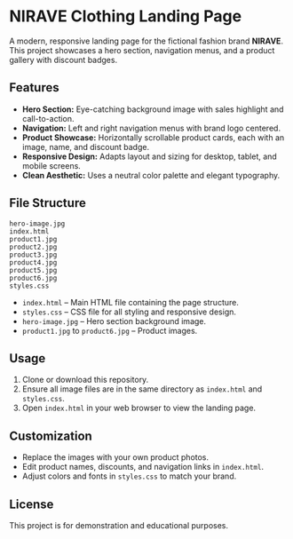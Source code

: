 # NIRAVE Clothing Landing Page

A modern, responsive landing page for the fictional fashion brand **NIRAVE**. This project showcases a hero section, navigation menus, and a product gallery with discount badges.

## Features

- **Hero Section:** Eye-catching background image with sales highlight and call-to-action.
- **Navigation:** Left and right navigation menus with brand logo centered.
- **Product Showcase:** Horizontally scrollable product cards, each with an image, name, and discount badge.
- **Responsive Design:** Adapts layout and sizing for desktop, tablet, and mobile screens.
- **Clean Aesthetic:** Uses a neutral color palette and elegant typography.

## File Structure

```
hero-image.jpg
index.html
product1.jpg
product2.jpg
product3.jpg
product4.jpg
product5.jpg
product6.jpg
styles.css
```

- `index.html` – Main HTML file containing the page structure.
- `styles.css` – CSS file for all styling and responsive design.
- `hero-image.jpg` – Hero section background image.
- `product1.jpg` to `product6.jpg` – Product images.

## Usage

1. Clone or download this repository.
2. Ensure all image files are in the same directory as `index.html` and `styles.css`.
3. Open `index.html` in your web browser to view the landing page.

## Customization

- Replace the images with your own product photos.
- Edit product names, discounts, and navigation links in `index.html`.
- Adjust colors and fonts in `styles.css` to match your brand.

## License

This project is for demonstration and educational purposes.